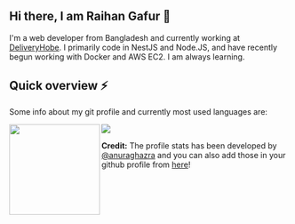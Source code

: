 ### <h2>Hi there, I am Raihan Gafur 👋 </h2>


I'm a web developer from Bangladesh and currently working at [DeliveryHobe](https://deliveryhobe.com). I primarily code in NestJS and Node.JS, and have recently begun working with Docker and AWS EC2. I am always learning.

### <h2>Quick overview ⚡ </h2>

<!-- 🔥 -->

Some info about my git profile and currently most used languages are:

<!-- ![GitHub stats](https://github-readme-stats.vercel.app/api?username=raihanthecooldude&show_icons=true&theme=tokyonight&count_private=true&include_all_commits=true) 
![Top Langs](https://github-readme-stats.vercel.app/api/top-langs/?username=raihanthecooldude&layout=compact&theme=radical&langs_count=5&exclude_repo=JavaPackageLibrary&count_private=true) -->

<a href="#">
  <img height="163" align="left" src="https://github-readme-stats.vercel.app/api?username=raihanthecooldude&show_icons=true&count_private=true&include_all_commits=true" />
</a>
<a href="#">
  <img src="https://github-readme-stats.vercel.app/api/top-langs/?username=raihanthecooldude&layout=compact&langs_count=5&exclude_repo=JavaPackageLibrary,Foodos-Laravel&count_private=true" />
</a>


<b>Credit:</b> The profile stats has been developed by <a href="https://github.com/anuraghazra" target="_blank">@anuraghazra</a> and you can also add those in your github profile from <a href="https://github.com/anuraghazra/github-readme-stats" target="_blank">here</a>!





<!--
**raihanthecooldude/raihanthecooldude** is a ✨ _special_ ✨ repository because its `README.md` (this file) appears on your GitHub profile.

Here are some ideas to get you started:

- 🔭 I’m currently working on ...
- 🌱 I’m currently learning ...
- 👯 I’m looking to collaborate on ...
- 🤔 I’m looking for help with ...
- 💬 Ask me about ...
- 📫 How to reach me: ...
- 😄 Pronouns: ...
- ⚡ Fun fact: ...
-->
